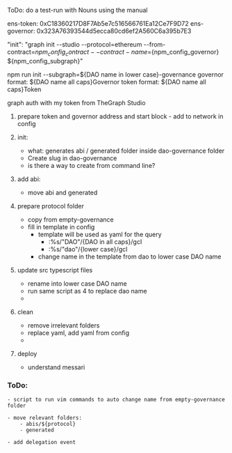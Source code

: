 ToDo:
do a test-run with Nouns using the manual

ens-token: 0xC18360217D8F7Ab5e7c516566761Ea12Ce7F9D72
ens-governor: 0x323A76393544d5ecca80cd6ef2A560C6a395b7E3


"init": "graph init --studio --protocol=ethereum --from-contract=${npm_config_contract} --contract-name=${npm_config_governor} ${npm_config_subgraph}"

npm run init --subgraph=${DAO name in lower case}-governance
governor format: ${DAO name all caps}Governor
token format: ${DAO name all caps}Token

graph auth with my token from TheGraph Studio

1. prepare token and governor address and start block - add to network in config

2. init:
    * what: generates abi / generated folder inside dao-governance folder
    - Create slug in dao-governance
    - is there a way to create from command line?

3. add abi:
    * move abi and generated

4. prepare protocol folder
    - copy from empty-governance
    - fill in template in config
        - template will be used as yaml for the query
            - :%s/"DAO"/{DAO in all caps}/gcI
            - :%s/"dao"/{lower case}/gcI
        - change name in the template from dao to lower case DAO name

5. update src typescript files
    - rename into lower case DAO name
    - run same script as 4 to replace dao name
    - 

6. clean
    - remove irrelevant folders
    - replace yaml, add yaml from config
    - 
    
7. deploy
    - understand messari

### ToDo:
    - script to run vim commands to auto change name from empty-governance folder
            
    - move relevant folders:
        - abis/${protocol}
        - generated
    
    - add delegation event
